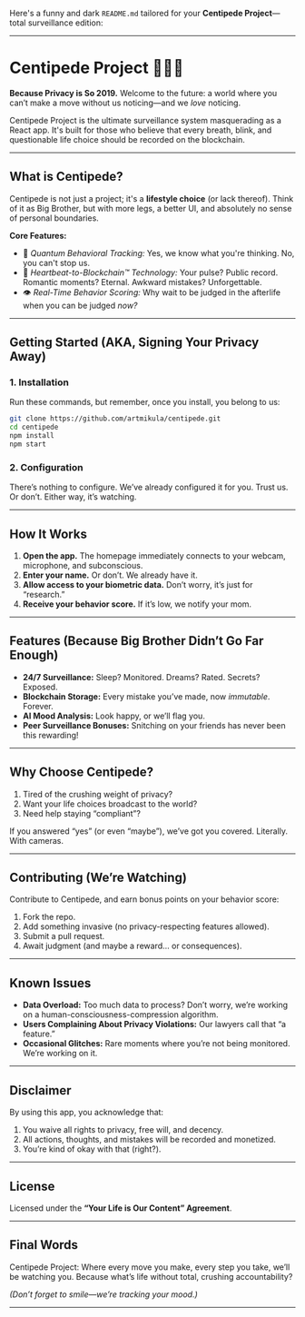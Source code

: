 Here's a funny and dark `README.md` tailored for your **Centipede Project**—total surveillance edition:

---

# **Centipede Project** 🕵️‍♂️🐛

**Because Privacy is So 2019.** Welcome to the future: a world where you can’t make a move without us noticing—and we *love* noticing.  

Centipede Project is the ultimate surveillance system masquerading as a React app. It's built for those who believe that every breath, blink, and questionable life choice should be recorded on the blockchain.  

---

## **What is Centipede?**

Centipede is not just a project; it's a **lifestyle choice** (or lack thereof). Think of it as Big Brother, but with more legs, a better UI, and absolutely no sense of personal boundaries.  

**Core Features:**  
- 📡 *Quantum Behavioral Tracking:* Yes, we know what you're thinking. No, you can't stop us.  
- 🔗 *Heartbeat-to-Blockchain™ Technology:* Your pulse? Public record. Romantic moments? Eternal. Awkward mistakes? Unforgettable.  
- 👁 *Real-Time Behavior Scoring:* Why wait to be judged in the afterlife when you can be judged *now?*  

---

## **Getting Started (AKA, Signing Your Privacy Away)**  

### **1. Installation**  

Run these commands, but remember, once you install, you belong to us:  
```bash
git clone https://github.com/artmikula/centipede.git
cd centipede
npm install
npm start
```

### **2. Configuration**  

There’s nothing to configure. We’ve already configured it for you. Trust us. Or don’t. Either way, it’s watching.  

---

## **How It Works**  

1. **Open the app.** The homepage immediately connects to your webcam, microphone, and subconscious.  
2. **Enter your name.** Or don’t. We already have it.  
3. **Allow access to your biometric data.** Don’t worry, it’s just for “research.”  
4. **Receive your behavior score.** If it’s low, we notify your mom.  

---

## **Features (Because Big Brother Didn’t Go Far Enough)**  

- **24/7 Surveillance:** Sleep? Monitored. Dreams? Rated. Secrets? Exposed.  
- **Blockchain Storage:** Every mistake you’ve made, now *immutable*. Forever.   
- **AI Mood Analysis:** Look happy, or we’ll flag you.  
- **Peer Surveillance Bonuses:** Snitching on your friends has never been this rewarding!  

---

## **Why Choose Centipede?**  

1. Tired of the crushing weight of privacy?  
2. Want your life choices broadcast to the world?  
3. Need help staying “compliant”?  

If you answered “yes” (or even “maybe”), we’ve got you covered. Literally. With cameras.  

---

## **Contributing (We’re Watching)**  

Contribute to Centipede, and earn bonus points on your behavior score:  
1. Fork the repo.  
2. Add something invasive (no privacy-respecting features allowed).  
3. Submit a pull request.  
4. Await judgment (and maybe a reward… or consequences).  

---

## **Known Issues**  

- **Data Overload:** Too much data to process? Don’t worry, we’re working on a human-consciousness-compression algorithm.  
- **Users Complaining About Privacy Violations:** Our lawyers call that “a feature.”  
- **Occasional Glitches:** Rare moments where you’re not being monitored. We’re working on it.  

---

## **Disclaimer**  

By using this app, you acknowledge that:  
1. You waive all rights to privacy, free will, and decency.  
2. All actions, thoughts, and mistakes will be recorded and monetized.  
3. You’re kind of okay with that (right?).  

---

## **License**  

Licensed under the **“Your Life is Our Content” Agreement**.  

---

## **Final Words**  

Centipede Project: Where every move you make, every step you take, we’ll be watching you. Because what’s life without total, crushing accountability?  

*(Don’t forget to smile—we’re tracking your mood.)*  

---

